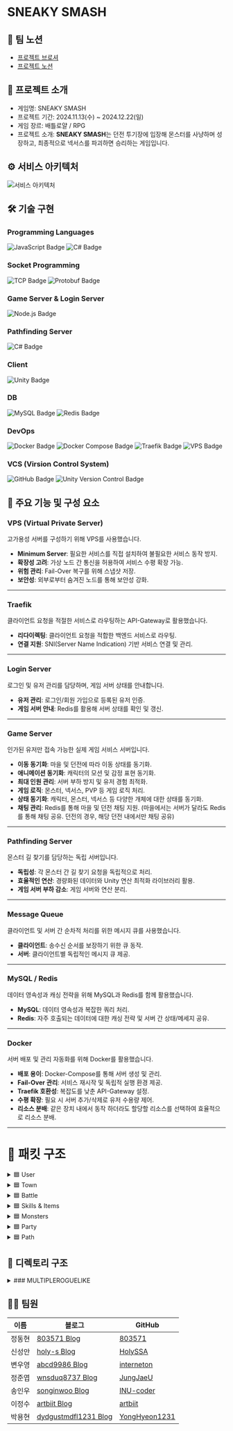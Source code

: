 # SNEAKY SMASH

## 🎈 팀 노션

- [프로젝트 브로셔](https://pollen-violin-7c8.notion.site/SNEAKY-SMASH-164ca0528acf8072a337cc4abd620ab6)
- [프로젝트 노션](https://teamsparta.notion.site/8-b5a0145e1e434ae6b45ca653cdfa04d2)

## 👋 프로젝트 소개

- 게임명: SNEAKY SMASH
- 프로젝트 기간: 2024.11.13(수) ~ 2024.12.22(일)
- 게임 장르: 배틀로얄 / RPG
- 프로젝트 소개: **SNEAKY SMASH**는 던전 투기장에 입장해 몬스터를 사냥하며 성장하고, 최종적으로 넥서스를 파괴하면 승리하는 게임입니다.

## ⚙️ 서비스 아키텍처

![서비스 아키텍처](https://github.com/user-attachments/assets/1cf53135-a523-4f57-8f92-5a67a8c22240)

## 🛠️ 기술 구현

### Programming Languages

<p align="left">
  <img src="https://img.shields.io/badge/JavaScript-yellow?style=for-the-badge&logo=javascript&logoColor=white" alt="JavaScript Badge"/>
  <img src="https://img.shields.io/badge/C%23-239120?style=for-the-badge&logo=csharp&logoColor=white" alt="C# Badge"/>
</p>

### Socket Programming

<p align="left">
  <img src="https://img.shields.io/badge/TCP-00599C?style=for-the-badge&logo=protocol&logoColor=white" alt="TCP Badge"/>
  <img src="https://img.shields.io/badge/Protobuf-336791?style=for-the-badge&logo=google&logoColor=white" alt="Protobuf Badge"/>
</p>

### Game Server & Login Server

<img src="https://img.shields.io/badge/Node.js-339933?style=for-the-badge&logo=node.js&logoColor=white" alt="Node.js Badge"/>

### Pathfinding Server

<img src="https://img.shields.io/badge/C%23-239120?style=for-the-badge&logo=csharp&logoColor=white" alt="C# Badge"/>

### Client

<img src="https://img.shields.io/badge/Unity-000000?style=for-the-badge&logo=unity&logoColor=white" alt="Unity Badge"/>

### DB

<p align="left">
  <img src="https://img.shields.io/badge/MySQL-4479A1?style=for-the-badge&logo=mysql&logoColor=white" alt="MySQL Badge"/>
  <img src="https://img.shields.io/badge/Redis-DC382D?style=for-the-badge&logo=redis&logoColor=white" alt="Redis Badge"/>
</p>

### DevOps

<p align="left">
  <img src="https://img.shields.io/badge/Docker-2496ED?style=for-the-badge&logo=docker&logoColor=white" alt="Docker Badge"/>
  <img src="https://img.shields.io/badge/Docker%20Compose-2496ED?style=for-the-badge&logo=docker&logoColor=white" alt="Docker Compose Badge"/>
  <img src="https://img.shields.io/badge/Traefik-000000?style=for-the-badge&logo=traefik&logoColor=white" alt="Traefik Badge"/>
  <img src="https://img.shields.io/badge/VPS-FF6600?style=for-the-badge&logo=linux&logoColor=white" alt="VPS Badge"/>
</p>

### VCS (Virsion Control System)

<p align="left">
  <img src="https://img.shields.io/badge/GitHub-181717?style=for-the-badge&logo=github&logoColor=white" alt="GitHub Badge"/>
  <img src="https://img.shields.io/badge/Unity%20Version%20Control-000000?style=for-the-badge&logo=unity&logoColor=white" alt="Unity Version Control Badge"/>
</p>

## 📌 주요 기능 및 구성 요소

### **VPS (Virtual Private Server)**

고가용성 서버를 구성하기 위해 VPS를 사용했습니다.

- **Minimum Server**: 필요한 서비스를 직접 설치하여 불필요한 서비스 동작 방지.
- **확장성 고려**: 가상 노드 간 통신을 허용하여 서비스 수평 확장 가능.
- **위험 관리**: Fail-Over 복구를 위해 스냅샷 저장.
- **보안성**: 외부로부터 숨겨진 노드를 통해 보안성 강화.

---

### **Traefik**

클라이언트 요청을 적절한 서비스로 라우팅하는 API-Gateway로 활용했습니다.

- **리다이렉팅**: 클라이언트 요청을 적합한 백엔드 서비스로 라우팅.
- **연결 지원**: SNI(Server Name Indication) 기반 서비스 연결 및 관리.

---

### **Login Server**

로그인 및 유저 관리를 담당하며, 게임 서버 상태를 안내합니다.

- **유저 관리**: 로그인/회원 가입으로 등록된 유저 인증.
- **게임 서버 안내**: Redis를 활용해 서버 상태를 확인 및 갱신.

---

### **Game Server**

인가된 유저만 접속 가능한 실제 게임 서비스 서버입니다.

- **이동 동기화**: 마을 및 던전에 따라 이동 상태를 동기화.
- **애니메이션 동기화**: 캐릭터의 모션 및 감정 표현 동기화.
- **최대 인원 관리**: 서버 부하 방지 및 유저 경험 최적화.
- **게임 로직**: 몬스터, 넥서스, PVP 등 게임 로직 처리.
- **상태 동기화**: 캐릭터, 몬스터, 넥서스 등 다양한 개체에 대한 상태를 동기화.
- **채팅 관리**: Redis를 통해 마을 및 던전 채팅 지원. (마을에서는 서버가 달라도 Redis를 통해 채팅 공유. 던전의 경우, 해당 던전 내에서만 채팅 공유)

---

### **Pathfinding Server**

몬스터 길 찾기를 담당하는 독립 서버입니다.

- **독립성**: 각 몬스터 간 길 찾기 요청을 독립적으로 처리.
- **효율적인 연산**: 경량화된 데이터와 Unity 연산 최적화 라이브러리 활용.
- **게임 서버 부하 감소**: 게임 서버와 연산 분리.

---

### **Message Queue**

클라이언트 및 서버 간 순차적 처리를 위한 메시지 큐를 사용했습니다.

- **클라이언트**: 송수신 순서를 보장하기 위한 큐 동작.
- **서버**: 클라이언트별 독립적인 메시지 큐 제공.

---

### **MySQL / Redis**

데이터 영속성과 캐싱 전략을 위해 MySQL과 Redis를 함께 활용했습니다.

- **MySQL**: 데이터 영속성과 복잡한 쿼리 처리.
- **Redis**: 자주 호출되는 데이터에 대한 캐싱 전략 및 서버 간 상태/메세지 공유.

---

### **Docker**

서버 배포 및 관리 자동화를 위해 Docker를 활용했습니다.

- **배포 용이**: Docker-Compose를 통해 서버 생성 및 관리.
- **Fail-Over 관리**: 서비스 재시작 및 독립적 실행 환경 제공.
- **Traefik 호환성**: 복잡도를 낮춘 API-Gateway 설정.
- **수평 확장**: 필요 시 서버 추가/삭제로 유저 수용량 제어.
- **리소스 분배**: 같은 장치 내에서 동작 하더라도 할당할 리소스를 선택하여 효율적으로 리소스 분배.

---

# 📝 패킷 구조

<details>
<summary>🟦 User</summary>

- `C_Register : 27`
- `S_Register : 28`
- `C_Login  : 29`
- `S_Login  : 30`
- `C_Logout  : 101`
- `S_Logout  : 102`

</details>

<details>
<summary>🟦 Town</summary>

- `C_Enter: 0`
- `S_Enter: 1`
- `S_Spawn: 2`
- `S_Despawn: 3`
- `C_Move: 4`
- `S_Move: 5`
- `C_Animation: 6`
- `S_Animation: 7`
- `C_Chat: 8`
- `S_Chat: 9`
- `S_EnterDungeon: 10`

</details>

<details>
<summary>🟦 Battle</summary>

- `C_LeaveDungeon: 11`
- `S_LeaveDungeon: 12`
- `S_UpdatePlayerHp: 13`
- `S_UpdateMonsterHp: 14`
- `S_UpdateNexusHp: 15`
- `S_LevelUp: 16`
- `C_AttackedNexus: 17`
- `S_AttackedNexus: 18`
- `C_HitPlayer : 19`
- `S_HitPlayer : 20`
- `C_HitMonster : 21`
- `S_HitMonster : 22`
- `S_PlayerStatus: 23`
- `S_DeathPlayer: 24`
- `S_RevivePlayer: 25`
- `S_GetExp: 26`
- `S_NexusSpawn: 51`
- `S_PlayerKillCount: 52`
- `S_GameEnd: 53`

</details>

<details>
<summary>🟦 Skills & Items</summary>

- `C_UseItem: 31`
- `S_UseItem: 32`
- `C_GetSkill: 33`
- `S_GetSkill: 34`
- `C_ShootProjectile: 35`
- `S_ShootProjectile: 36`
- `C_UseSkill: 37`
- `S_UseSkill: 38`

</details>

<details>
<summary>🟦 Monsters</summary>

- `S_MonsterAttack: 39`
- `S_MonsterMove: 40`
- `S_MonsterKill: 41`
- `S_MonsterSpawn: 42`
- `S_MonsterKillCount: 43`

</details>

<details>
<summary>🟦 Party</summary>

- `C_Party: 44`
- `S_Party: 45`
- `C_PartyJoin: 46`
- `S_PartyJoin: 47`
- `C_PartyLeave: 48`
- `S_PartyLeave: 49`
- `C_MatchStart: 50`

</details>

<details>
<summary>🟦 Path</summary>

- `C_GetNavPath: 99`
- `S_GetNavPath: 100`
- `C_Authorize: 103`
- `C_Authorize: 104`
- `S_GameServerInfo: 253`
- `S_Ping: 254`
- `C_Ping: 255`

</details>

## 📁 디렉토리 구조

<details>
<summary>### MULTIPLEROGUELIKE</summary>

- `.dockerignore`
- `.env`
- `.gitignore`
- `.prettierignore`
- `.prettierrc`
- `docker-compose.yml`
- `Dockerfile`
- `eslint.config.js`
- `jsonconfig.json`
- `nodemon.json`
- `package-lock.json`
- `package.json`
- `README.md`

<details>
<summary>📂 assets</summary>

- `classInfo.json`
- `dungeonInfo.json`
- `equipment.json`
- `item.json`
- `levelperStats.json`
- `monster.json`
- `projectile.json`
- `skill.json`
- `userExp.json`
- `userSpawnTime.json`

</details>

<details>
<summary>📂 src</summary>

<details>
<summary>📂 classes</summary>

<details>
<summary>📂 manager</summary>

- `base.manager.js`
- `DB.Manager.js`
- `latency.manager.js`

</details>

<details>
<summary>📂 model</summary>

- `dungeon.class.js`
- `monster.class.js`
- `monsterLogic.class.js`
- `nexus.class.js`
- `pathServer.js`
- `user.class.js`

</details>

</details>

<details>
<summary>📂 configs</summary>

<details>
<summary>📂 constants</summary>

- `constants.js`
- `env.js`
- `header.js`
- `game.js`
- `packetId.js`
- `serverUUID.js`

</details>

- `config.js`

</details>

<details>
<summary>📂 db</summary>

<details>
<summary>📂 migrations</summary>

- `createSchema.js`

</details>

<details>
<summary>📂 model</summary>

- `boss.db.js`
- `characters.db.js`
- `dungeon.db.js`
- `equipment.db.js`
- `inventoryitem.db.js`
- `item.db.js`
- `monster.db.js`
- `skill.db.js`
- `stage.db.js`
- `user.db.js`

</details>

<details>
<summary>📂 query</summary>

- `boss.query.js`
- `characters.query.js`
- `dungeon.query.js`
- `equipment.query.js`
- `inventoryitem.query.js`
- `item.query.js`
- `monster.query.js`
- `skill.query.js`
- `stage.query.js`
- `user.query.js`

</details>

<details>
<summary>📂 sql</summary>

- `0_user_db.sql`
- `1_item_db.sql`
- `boss_db.sql`
- `characters_db.sql`
- `dungeon_db.sql`
- `equipment_db.sql`
- `inventoryItem_db.sql`
- `monsters_db.sql`
- `skill_db.sql`
- `stage_db.sql`

</details>

- `database.js`

</details>

<details>
<summary>📂 events</summary>

- `onClose.js`
- `onConnection.js`
- `onData.js`
- `onEnd.js`
- `onError.js`

</details>

<details>
<summary>📂 handler</summary>

<details>
<summary>📂 dungeon</summary>

- `hitMonster.handler.js`
- `hitPlayer.handler.js`
- `leaveDungeon.handler.js`

</details>

<details>
<summary>📂 game</summary>

- `deathPlayer.notification.js`

</details>

<details>
<summary>📂 healthCheck</summary>

- `pong.handler.js`

</details>

<details>
<summary>📂 item</summary>

- `useItem.handler.js`

</details>

<details>
<summary>📂 monster</summary>

- `monsterKill.notification.js`

</details>

<details>
<summary>📂 nexus</summary>

- `attackedNexus.handler.js`

</details>

<details>
<summary>📂 party</summary>

- `dungeon.start.handler.js`
- `party.handler.js`
- `party.join.handler.js`
- `party.leave.handler.js`

</details>

<details>
<summary>📂 skill</summary>

- `getSkill.handler.js`
- `shootProjectile.handler.js`
- `useSkill.handler.js`

</details>

<details>
<summary>📂 town</summary>

- `animation.handler.js`
- `chat.handler.js`
- `enter.handler.js`
- `move.player.handler.js`

</details>

<details>
<summary>📂 user</summary>

- `login.handler.js`

</details>

- `result.js`
- `index.js`

</details>

<details>
<summary>📂 init</summary>

- `index.js`
- `loadProtos.js`
- `protofiles.js`

</details>

<details>
<summary>📂 protobuf</summary>

<details>
<summary>📂 dungeon</summary>

- `battle.proto`
- `monster.proto`
- `stage.proto`

</details>

<details>
<summary>📂 town</summary>

- `match.proto`
- `town.proto`

</details>

<details>
<summary>📂 user</summary>

- `customMessage.proto`
- `healthCheck.proto`
- `item.proto`
- `login.proto`
- `skill.proto`

</details>

</details>

<details>
<summary>📂 sessions</summary>

<details>
<summary>📂 redis</summary>

- `helper.js`
- `redis.account.js`
- `redis.chat.js`
- `redis.health.js`
- `redis.party.js`
- `redis.server.js`
- `redis.user.js`

</details>

- `dungeon.session.js`
- `sessions.js`
- `town.session.js`
- `user.session.js`

</details>

<details>
<summary>📂 utils</summary>

<details>
<summary>📂 error</summary>

- `customError.js`
- `errorCodes.js`
- `errorHandler.js`

</details>

<details>
<summary>📂 etc</summary>

- `despawn.logic.js`
- `enter.logic.js`
- `enterTown.js`

</details>

<details>
<summary>📂 joi</summary>

- `joiUtils.js`

</details>

<details>
<summary>📂 navmesh</summary>

- `navmesh.js`

</details>

<details>
<summary>📂 notification</summary>

- `broadcastBySession.js`
- `createNotification.js`

</details>

<details>
<summary>📂 packet</summary>

- `createHeader.js`
- `createResponse.js`
- `decodePacket.js`

</details>

<details>
<summary>📂 redis</summary>

- `redisManager.js`

</details>

<details>
<summary>📂 socket</summary>

- `messageQueue.js`

</details>

- `dateFormatter.js`
- `generateNexusId.js`
- `logger.js`
- `makeUUID.js`
- `transfromCase.js`

</details>

- `server.js`

</details>

</details>


## 👩‍💻 팀원

| 이름   | 블로그                                                       | GitHub                                             |
| ------ | ------------------------------------------------------------ | -------------------------------------------------- |
| 정동현 | [803571 Blog](https://blog.naver.com/803571)                 | [803571](https://github.com/803571)                |
| 신성안 | [holy-s Blog](https://holy-s.tistory.com/)                   | [HolySSA](https://github.com/HolySSA)              |
| 변우영 | [abcd9986 Blog](https://velog.io/@abcd9986/posts)            | [interneton](https://github.com/interneton)        |
| 정준엽 | [wnsduq8737 Blog](https://velog.io/@wnsduq8737/posts)        | [JungJaeU](https://github.com/JungJaeU)            |
| 송인우 | [songinwoo Blog](https://velog.io/@songinwoo/posts)          | [INU-coder](https://github.com/INU-coder)          |
| 이정수 | [artbiit Blog](https://velog.io/@artbiit/series)             | [artbiit](https://github.com/artbiit)              |
| 박용현 | [dydgustmdfl1231 Blog](https://dydgustmdfl1231.tistory.com/) | [YongHyeon1231](https://github.com/YongHyeon1231/) |
